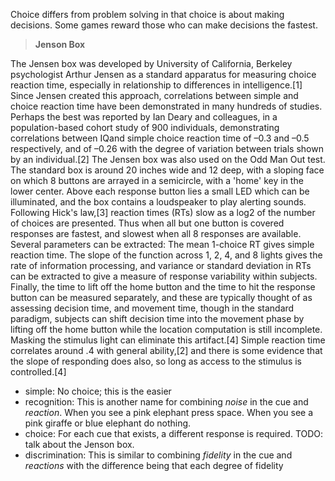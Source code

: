 ﻿Choice differs from problem solving in that choice is about making decisions. Some games reward those who can make decisions the fastest.

> **Jenson Box**
> 


The Jensen box was developed by University of California, Berkeley psychologist Arthur Jensen as a standard apparatus for measuring choice reaction time, especially in relationship to differences in intelligence.[1] Since Jensen created this approach, correlations between simple and choice reaction time have been demonstrated in many hundreds of studies. Perhaps the best was reported by Ian Deary and colleagues, in a population-based cohort study of 900 individuals, demonstrating correlations between IQand simple choice reaction time of –0.3 and –0.5 respectively, and of –0.26 with the degree of variation between trials shown by an individual.[2] The Jensen box was also used on the Odd Man Out test.
The standard box is around 20 inches wide and 12 deep, with a sloping face on which 8 buttons are arrayed in a semicircle, with a 'home' key in the lower center. Above each response button lies a small LED which can be illuminated, and the box contains a loudspeaker to play alerting sounds.
Following Hick's law,[3] reaction times (RTs) slow as a log2 of the number of choices are presented. Thus when all but one button is covered responses are fastest, and slowest when all 8 responses are available.
Several parameters can be extracted: The mean 1-choice RT gives simple reaction time. The slope of the function across 1, 2, 4, and 8 lights gives the rate of information processing, and variance or standard deviation in RTs can be extracted to give a measure of response variability within subjects.
Finally, the time to lift off the home button and the time to hit the response button can be measured separately, and these are typically thought of as assessing decision time, and movement time, though in the standard paradigm, subjects can shift decision time into the movement phase by lifting off the home button while the location computation is still incomplete. Masking the stimulus light can eliminate this artifact.[4]
Simple reaction time correlates around .4 with general ability,[2] and there is some evidence that the slope of responding does also, so long as access to the stimulus is controlled.[4]



- simple: No choice; this is the easier
- recognition: This is another name for combining *noise* in the cue and *reaction*. When you see a pink elephant press space. When you see a pink giraffe or blue elephant do nothing.
- choice: For each cue that exists, a different response is required. TODO: talk about the Jenson box. 
- discrimination: This is similar to combining *fidelity* in the cue and *reactions* with the difference being that each degree of fidelity 
